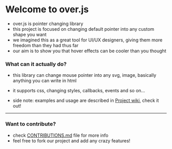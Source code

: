 
# Welcome to over.js

* over.js is pointer changing library
* this project is focused on changing default pointer into any custom shape you want
* we imagined this as a great tool for UI/UX designers, giving them more freedom than they had thus far
* our aim is to show you that hover effects can be cooler than you thought

### What can it actually do?
* this library can change mouse pointer into any svg, image, basically anything you can write in html
* it supports css, changing styles, callbacks, events and so on...

* side note: examples and usage are described in [Project wiki](https://github.com/vysocina/over.js/wiki), check it out!

***

### Want to contribute?
* check [CONTRIBUTIONS.md](https://github.com/vysocina/over.js/blob/master/CONTRIBUTIONS.md) file for more info
* feel free to fork our project and add any crazy features!
